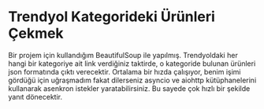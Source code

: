 # Trendyol Kategorideki Ürünleri Çekmek
Bir projem için kullandığım BeautifulSoup ile yapılmış. Trendyoldaki her hangi bir kategoriye ait link verdiğiniz taktirde, o kategoride bulunan ürünleri json formatında çıktı verecektir. Ortalama bir hızda çalışıyor, benim işimi gördüğü için uğraşmadım fakat dilerseniz asyncio ve aiohttp kütüphanelerini kullanarak asenkron istekler yaratabilirsiniz. Bu sayede çok hızlı bir şekilde yanıt dönecektir.
